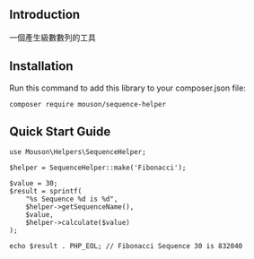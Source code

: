 ## Introduction

一個產生級數數列的工具

## Installation

Run this command to add this library to your composer.json file:

```
composer require mouson/sequence-helper
```

## Quick Start Guide

```=php
use Mouson\Helpers\SequenceHelper;

$helper = SequenceHelper::make('Fibonacci');

$value = 30;
$result = sprintf(
    "%s Sequence %d is %d",
    $helper->getSequenceName(),
    $value,
    $helper->calculate($value)
);

echo $result . PHP_EOL; // Fibonacci Sequence 30 is 832040

```